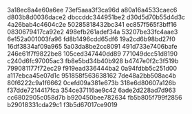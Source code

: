3a18ec8a4e60a6ee
73ef5aaa3f3ca96d
a80a16a4533caec6
d803b8d0036dace2
dbccddc344951be2
d30d5d70b55d4d3c
4a26bab4c4604c2e
50285818432bc341
ec857f565f3bff16
0830679417ca92e2
498efb261adef34a
53207be33fc4aae3
6e152a001003fa96
fd8b1496cdd65df6
19a2cd6b98bd27f0
16df3834af09a965
5a03da8be2cc8091
491d733e7406bafe
246e61f7f9822be8
105ced347440dd89
771049dcc51d8190
c240d6fc97005ac3
fb8e5bd34b40b928
b4747e0f2c3f519b
799081177f72ec29
f919ead336444ba2
0a94fdbb5c251d00
a117ebca45e07d1c
951858f563638162
7de48a2bb508ac4b
80f6222c9a1f6662
0cefd09a381e673b
318e6d80607a126b
f37dde7214417fca
354ce37116ae9c42
6ade2d228ad7d963
cc6802905c058d7b
b920450bee782634
fb5b805f799f2856
b29018331cda29c1
f3b5d67017ce9019
